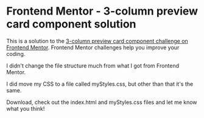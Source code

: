 # Frontend Mentor - 3-column preview card component solution

This is a solution to the [3-column preview card component challenge on Frontend Mentor](https://www.frontendmentor.io/challenges/3column-preview-card-component-pH92eAR2-). Frontend Mentor challenges help you improve your coding. 

I didn't change the file structure much from what I got from Frontend Mentor. 

I did move my CSS to a file called myStyles.css, but other than that it's the same. 

Download, check out the index.html and myStyles.css files and let me know what you think! 